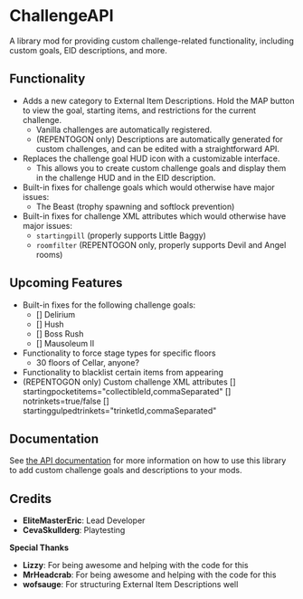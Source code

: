 # ChallengeAPI

A library mod for providing custom challenge-related functionality, including custom goals, EID descriptions, and more.

## Functionality

- Adds a new category to External Item Descriptions. Hold the MAP button to view the goal, starting items, and restrictions for the current challenge.
    - Vanilla challenges are automatically registered.
    - (REPENTOGON only) Descriptions are automatically generated for custom challenges, and can be edited with a straightforward API.
- Replaces the challenge goal HUD icon with a customizable interface.
    - This allows you to create custom challenge goals and display them in the challenge HUD and in the EID description.
- Built-in fixes for challenge goals which would otherwise have major issues:
    - The Beast (trophy spawning and softlock prevention)
- Built-in fixes for challenge XML attributes which would otherwise have major issues:
    - `startingpill` (properly supports Little Baggy)
    - `roomfilter` (REPENTOGON only, properly supports Devil and Angel rooms)

## Upcoming Features

- Built-in fixes for the following challenge goals:
    - [] Delirium
    - [] Hush
    - [] Boss Rush
    - [] Mausoleum II
- Functionality to force stage types for specific floors
    - 30 floors of Cellar, anyone?
- Functionality to blacklist certain items from appearing
- (REPENTOGON only) Custom challenge XML attributes
    [] startingpocketitems="collectibleId,commaSeparated"
    [] notrinkets=true/false
    [] startinggulpedtrinkets="trinketId,commaSeparated"

## Documentation

See [the API documentation](docs/api.md) for more information on how to use this library to add custom challenge goals and descriptions to your mods.

## Credits

- **EliteMasterEric**: Lead Developer
- **CevaSkullderg**: Playtesting

**Special Thanks**

- **Lizzy**: For being awesome and helping with the code for this
- **MrHeadcrab**: For being awesome and helping with the code for this
- **wofsauge**: For structuring External Item Descriptions well
